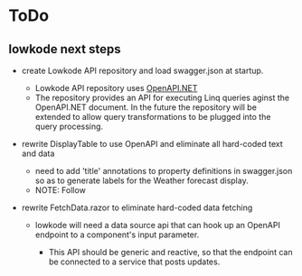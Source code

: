 ﻿# ToDo

## lowkode next steps

- create Lowkode API repository and load swagger.json at startup.
	- Lowkode API repository uses [OpenAPI.NET](https://github.com/microsoft/OpenAPI.NET)
	- The repository provides an API for executing Linq queries aginst the OpenAPI.NET 
	document.  In the future the repository will be extended to allow query transformations 
	to be plugged into the query processing.

- rewrite DisplayTable to use OpenAPI and eliminate all hard-coded text and data
	- need to add 'title' annotations to property definitions in swagger.json so as to 
	generate labels for the Weather forecast display.
	- NOTE: Follow 

- rewrite FetchData.razor to eliminate hard-coded data fetching

	- lowkode will need a data source api that can hook up an OpenAPI endpoint to a 
	component's input parameter.

		- This API should be generic and reactive, so that the endpoint can be connected to 
		a service that posts updates.
